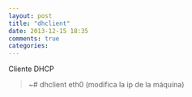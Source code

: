 ```yaml
---
layout: post
title: "dhclient"
date: 2013-12-15 18:35
comments: true
categories: 
---
```

Cliente DHCP

>~# dhclient eth0  (modifica la ip de la máquina)

